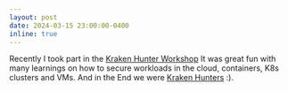 ```yaml
---
layout: post
date: 2024-03-15 23:00:00-0400
inline: true
---
```


Recently I took part in the
[Kraken Hunter Workshop](https://sysdig.com/blog/sysdig-launches-partner-technical-accreditation-program/)
It was great fun with many learnings on how to secure workloads in the cloud,
containers, K8s clusters and VMs.
And in the End we were [Kraken Hunters](https://www.credly.com/badges/757ff6e7-58a7-4ae9-810b-f0a006f5bd94/public_url)
:).
